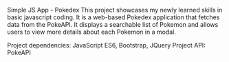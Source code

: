 Simple JS App - Pokedex
This project showcases my newly learned skills in basic javascript coding. It is a web-based Pokedex application that fetches data from the PokeAPI. It displays a searchable list of Pokemon and allows users to view more details about each Pokemon in a modal.

Project dependencies: JavaScript ES6, Bootstrap, JQuery
Project API: PokeAPI